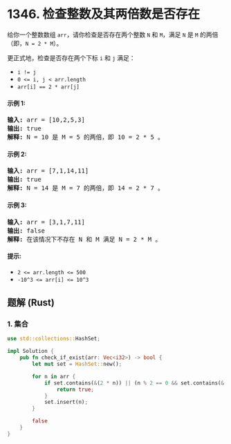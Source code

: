 # 1346. 检查整数及其两倍数是否存在
给你一个整数数组 ```arr```，请你检查是否存在两个整数 ```N``` 和 ```M```，满足 ```N``` 是 ```M``` 的两倍（即，```N = 2 * M```）。

更正式地，检查是否存在两个下标 ```i``` 和 ```j``` 满足：
* ```i != j```
* ```0 <= i, j < arr.length```
* ```arr[i] == 2 * arr[j]```

#### 示例 1:
<pre>
<strong>输入:</strong> arr = [10,2,5,3]
<strong>输出:</strong> true
<strong>解释:</strong> N = 10 是 M = 5 的两倍，即 10 = 2 * 5 。
</pre>

#### 示例 2:
<pre>
<strong>输入:</strong> arr = [7,1,14,11]
<strong>输出:</strong> true
<strong>解释:</strong> N = 14 是 M = 7 的两倍，即 14 = 2 * 7 。
</pre>

#### 示例 3:
<pre>
<strong>输入:</strong> arr = [3,1,7,11]
<strong>输出:</strong> false
<strong>解释:</strong> 在该情况下不存在 N 和 M 满足 N = 2 * M 。
</pre>

#### 提示:
* ```2 <= arr.length <= 500```
* ```-10^3 <= arr[i] <= 10^3```

## 题解 (Rust)

### 1. 集合
```Rust
use std::collections::HashSet;

impl Solution {
    pub fn check_if_exist(arr: Vec<i32>) -> bool {
        let mut set = HashSet::new();

        for n in arr {
            if set.contains(&(2 * n)) || (n % 2 == 0 && set.contains(&(n / 2))) {
                return true;
            }
            set.insert(n);
        }

        false
    }
}
```
